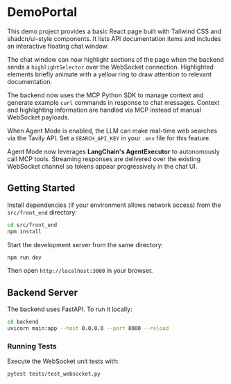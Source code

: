 # DemoPortal

This demo project provides a basic React page built with Tailwind CSS and shadcn/ui-style components. It lists API documentation items and includes an interactive floating chat window.

The chat window can now highlight sections of the page when the backend sends a
`highlightSelector` over the WebSocket connection. Highlighted elements briefly
animate with a yellow ring to draw attention to relevant documentation.

The backend now uses the MCP Python SDK to manage context and generate
example `curl` commands in response to chat messages. Context and highlighting
information are handled via MCP instead of manual WebSocket payloads.

When Agent Mode is enabled, the LLM can make real-time web searches via the
Tavily API. Set a `SEARCH_API_KEY` in your `.env` file for this feature.

Agent Mode now leverages **LangChain's AgentExecutor** to autonomously call MCP
tools. Streaming responses are delivered over the existing WebSocket channel so
tokens appear progressively in the chat UI.

## Getting Started

Install dependencies (if your environment allows network access) from the
`src/front_end` directory:

```bash
cd src/front_end
npm install
```

Start the development server from the same directory:

```bash
npm run dev
```
Then open `http://localhost:3000` in your browser.

## Backend Server

The backend uses FastAPI. To run it locally:

```bash
cd backend
uvicorn main:app --host 0.0.0.0 --port 8000 --reload
```

### Running Tests

Execute the WebSocket unit tests with:

```bash
pytest tests/test_websocket.py
```
